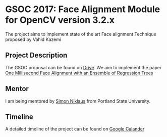 # GSOC 2017: Face Alignment Module for OpenCV version 3.2.x
The project aims to implement state of the art Face alignment Technique proposed by Vahid Kazemi

## Project Description
The GSOC proposal can be found on [Drive](https://drive.google.com/open?id=10LIfoV-pRIjoH-xNmLwaQOANavfMYT-5cS-4FpwTSPE).
We aim to implement the paper [One Millisecond Face Alignment with an Ensemble of Regression Trees](https://pdfs.semanticscholar.org/d78b/6a5b0dcaa81b1faea5fb0000045a62513567.pdf)

## Mentor
I am being mentored by [Simon Niklaus](https://www.google.co.in/url?sa=t&rct=j&q=&esrc=s&source=web&cd=2&cad=rja&uact=8&ved=0ahUKEwjLtZSM-bPUAhXIgI8KHXKwCuoQFggqMAE&url=http%3A%2F%2Fwww.sniklaus.com%2F&usg=AFQjCNFbkMT3hq7F2D-SSMwDmVMIkBXZAg&sig2=wHJv3K7Zb5IvDuFeGWY7yg) from Portland State University.

## Timeline
A detailed timeline of the project can be found on [Google Calander](https://calendar.google.com/calendar/embed?src=q5686lb1opb5kfrqatjslo2060%40group.calendar.google.com&ctz=Asia/Calcutta)



